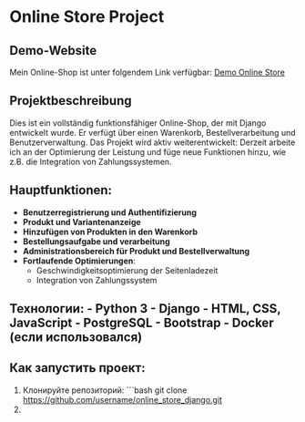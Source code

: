 # Online Store Project
## Demo-Website
Mein Online-Shop ist unter folgendem Link verfügbar: [Demo Online Store](https://healthyshopua.com) 
## Projektbeschreibung
Dies ist ein vollständig funktionsfähiger Online-Shop, der mit Django entwickelt wurde. Er verfügt über einen Warenkorb, Bestellverarbeitung und Benutzerverwaltung. Das Projekt wird aktiv weiterentwickelt: Derzeit arbeite ich an der Optimierung der Leistung und füge neue Funktionen hinzu, wie z.B. die Integration von Zahlungssystemen.
## Hauptfunktionen: 
- **Benutzerregistrierung und Authentifizierung**
- **Produkt und Variantenanzeige**
- **Hinzufügen von Produkten in den Warenkorb**
- **Bestellungsaufgabe und verarbeitung**
- **Administrationsbereich für Produkt und Bestellverwaltung**
- **Fortlaufende Optimierungen**:
  - Geschwindigkeitsoptimierung der Seitenladezeit
  - Integration von Zahlungssystem
## Технологии: - Python 3 - Django - HTML, CSS, JavaScript - PostgreSQL - Bootstrap - Docker (если использовался) 
## Как запустить проект: 
1. Клонируйте репозиторий: ```bash git clone https://github.com/username/online_store_django.git
2. 
